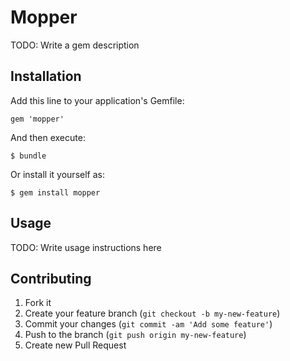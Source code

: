 # Mopper

TODO: Write a gem description

## Installation

Add this line to your application's Gemfile:

    gem 'mopper'

And then execute:

    $ bundle

Or install it yourself as:

    $ gem install mopper

## Usage

TODO: Write usage instructions here

## Contributing

1. Fork it
2. Create your feature branch (`git checkout -b my-new-feature`)
3. Commit your changes (`git commit -am 'Add some feature'`)
4. Push to the branch (`git push origin my-new-feature`)
5. Create new Pull Request

